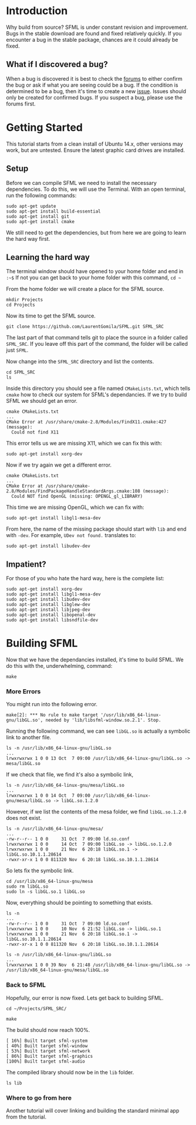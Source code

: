 # Introduction

Why build from source?  SFML is under constant revision and improvement.  Bugs in the stable download are found and fixed relatively quickly.  If you encounter a bug in the stable package, chances are it could already be fixed.  

## What if I discovered a bug?

When a bug is discovered it is best to check the [forums](http://en.sfml-dev.org/forums/) to either confirm the bug or ask if what you are seeing could be a bug.  If the condition is determined to be a bug, then it's time to create a new [issue](https://github.com/LaurentGomila/SFML/issues).  Issues should only be created for confirmed bugs.  If you suspect a bug, please use the forums first.

# Getting Started

This tutorial starts from a clean install of Ubuntu 14.x, other versions may work, but are untested.
Ensure the latest graphic card drives are installed.

## Setup

Before we can compile SFML we need to install the necessary dependencies.  To do this, we will use the Terminal.
With an open terminal, run the following commands: 

    sudo apt-get update
    sudo apt-get install build-essential
    sudo apt-get install git
    sudo apt-get install cmake
    
We still need to get the dependencies, but from here we are going to learn the hard way first.

## Learning the hard way

The terminal window should have opened to your home folder and end in `:~$`
If not you can get back to your home folder with this command, `cd ~`

From the home folder we will create a place for the SFML source.  

    mkdir Projects
    cd Projects
    
Now its time to get the SFML source.

    git clone https://github.com/LaurentGomila/SFML.git SFML_SRC

The last part of that command tells git to place the source in a folder called `SFML_SRC`. If you leave off this part of the command, the folder will be called just `SFML`.

Now change into the `SFML_SRC` directory and list the contents.

    cd SFML_SRC
    ls 

Inside this directory you should see a file named `CMakeLists.txt`, which tells `cmake` how to check our system for SFML's dependancies.  If we try to build SFML we should get an error.

    cmake CMakeLists.txt
    ...
    CMake Error at /usr/share/cmake-2.8/Modules/FindX11.cmake:427 (message):
      Could not find X11

This error tells us we are missing X11, which we can fix this with:

    sudo apt-get install xorg-dev

Now if we try again we get a different error.

    cmake CMakeLists.txt
    ...
    CMake Error at /usr/share/cmake-2.8/Modules/FindPackageHandleStandardArgs.cmake:108 (message):
      Could NOT find OpenGL (missing: OPENGL_gl_LIBRARY)

This time we are missing OpenGL, which we can fix with:

    sudo apt-get install libgl1-mesa-dev

From here, the name of the missing package should start with `lib` and end with `-dev`.
For example, `UDev not found.` translates to:

    sudo apt-get install libudev-dev

## Impatient?

For those of you who hate the hard way, here is the complete list:

    sudo apt-get install xorg-dev
    sudo apt-get install libgl1-mesa-dev
    sudo apt-get install libudev-dev
    sudo apt-get install libglew-dev
    sudo apt-get install libjpeg-dev
    sudo apt-get install libopenal-dev
    sudo apt-get install libsndfile-dev

# Building SFML

Now that we have the dependancies installed, it's time to build SFML.  We do this with the, underwhelming, command:

    make

### More Errors

You might run into the following error.

    make[2]: *** No rule to make target '/usr/lib/x86_64-linux-gnu/libGL.so', needed by 'lib/libsfml-window.so.2.1'. Stop.

Running the following command, we can see `libGL.so` is actually a symbolic link to another file.

    ls -n /usr/lib/x86_64-linux-gnu/libGL.so
    ...
    lrwxrwxrwx 1 0 0 13 Oct  7 09:00 /usr/lib/x86_64-linux-gnu/libGL.so -> mesa/libGL.so

If we check that file, we find it's also a symbolic link,

    ls -n /usr/lib/x86_64-linux-gnu/mesa/libGL.so
    ...
    lrwxrwxrwx 1 0 0 14 Oct  7 09:00 /usr/lib/x86_64-linux-gnu/mesa/libGL.so -> libGL.so.1.2.0

However, if we list the contents of the mesa folder, we find `libGL.so.1.2.0` does not exist.

    ls -n /usr/lib/x86_64-linux-gnu/mesa/
    ...
    -rw-r--r-- 1 0 0     31 Oct  7 09:00 ld.so.conf
    lrwxrwxrwx 1 0 0     14 Oct  7 09:00 libGL.so -> libGL.so.1.2.0
    lrwxrwxrwx 1 0 0     21 Nov  6 20:18 libGL.so.1 -> libGL.so.10.1.1.28614
    -rwxr-xr-x 1 0 0 811320 Nov  6 20:18 libGL.so.10.1.1.28614

So lets fix the symbolic link.

    cd /usr/lib/x86_64-linux-gnu/mesa
    sudo rm libGL.so
    sudo ln -s libGL.so.1 libGL.so

Now, everything should be pointing to something that exists.

    ls -n
    ...
    -rw-r--r-- 1 0 0     31 Oct  7 09:00 ld.so.conf
    lrwxrwxrwx 1 0 0     10 Nov  6 21:52 libGL.so -> libGL.so.1
    lrwxrwxrwx 1 0 0     21 Nov  6 20:18 libGL.so.1 -> libGL.so.10.1.1.28614
    -rwxr-xr-x 1 0 0 811320 Nov  6 20:18 libGL.so.10.1.1.28614

    ls -n /usr/lib/x86_64-linux-gnu/libGL.so 
    ...
    lrwxrwxrwx 1 0 0 39 Nov  6 21:48 /usr/lib/x86_64-linux-gnu/libGL.so -> /usr/lib/x86_64-linux-gnu/mesa/libGL.so

### Back to SFML

Hopefully, our error is now fixed.  Lets get back to building SFML.

    cd ~/Projects/SFML_SRC/

    make

The build should now reach 100%.

    [ 16%] Built target sfml-system
    [ 40%] Built target sfml-window
    [ 53%] Built target sfml-network
    [ 86%] Built target sfml-graphics
    [100%] Built target sfml-audio

The compiled library should now be in the `lib` folder.

    ls lib

### Where to go from here

Another tutorial will cover linking and building the standard minimal app from the tutorial.





